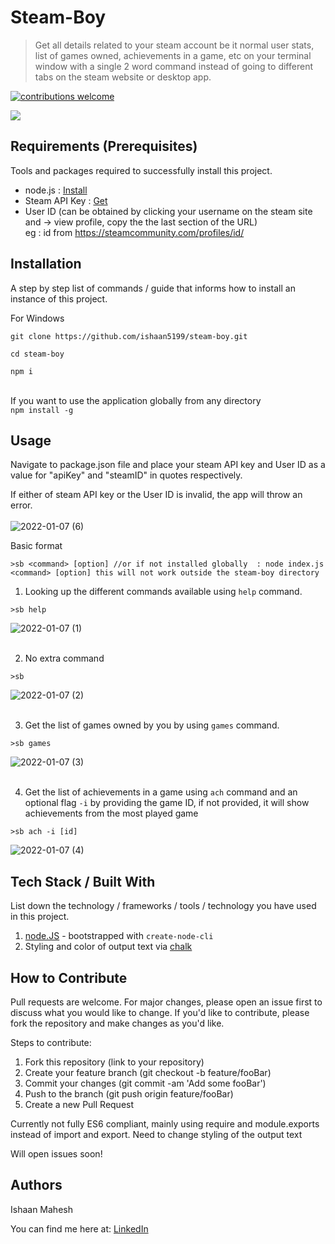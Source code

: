 # Steam-Boy
> Get all details related to your steam account be it normal user stats, list of games owned, achievements in a game, etc on your terminal window with a single 2 word command instead of going to different tabs on the steam website or desktop app. 

[![contributions welcome](https://img.shields.io/badge/contributions-welcome-brightgreen.svg?style=flat)](https://github.com/dwyl/esta/issues)


![](https://user-images.githubusercontent.com/78961353/148427834-7a4a3bcf-b285-4de2-9df1-39d9fc2daa38.gif)


## Requirements  (Prerequisites)
Tools and packages required to successfully install this project.
* node.js : [Install](https://nodejs.org/en/)
* Steam API Key : [Get](https://steamcommunity.com/dev/apikey)
* User ID (can be obtained by clicking your username on the steam site and -> view profile, copy the the last section of the URL) <br>eg : id from  https://steamcommunity.com/profiles/id/

## Installation
A step by step list of commands / guide that informs how to install an instance of this project. 

For Windows

`git clone https://github.com/ishaan5199/steam-boy.git`

`cd steam-boy`

`npm i`

<br>If you want to use the application globally from any directory<br>
`npm install -g`

## Usage
Navigate to package.json file and place your steam API key and User ID as a value for "apiKey" and "steamID" in quotes respectively.

If either of steam API key or the User ID is invalid, the app will throw an error.<br><br>
![2022-01-07 (6)](https://user-images.githubusercontent.com/78961353/148439930-cd7fc641-16c1-4ad5-8175-520ad1d160b4.png)


Basic format
```
>sb <command> [option] //or if not installed globally  : node index.js <command> [option] this will not work outside the steam-boy directory
```

1. Looking up the different commands available using `help` command.
```
>sb help
``` 
![2022-01-07 (1)](https://user-images.githubusercontent.com/78961353/148436993-5d332a9a-d752-4a5a-8cef-7b1eefc1ed29.png)<br><br>

2. No extra command
```
>sb
```
![2022-01-07 (2)](https://user-images.githubusercontent.com/78961353/148437179-dc518df5-61f5-4cf5-b8bf-8f95d676c0ca.png)<br><br>

3. Get the list of games owned by you by using `games` command.
```
>sb games
```
![2022-01-07 (3)](https://user-images.githubusercontent.com/78961353/148437692-21e9c4aa-40ad-415f-9d50-44b9585fbad0.png)<br><br>

4. Get the list of achievements in a game using `ach` command and an optional flag `-i` by providing the game ID, if not provided, it will show achievements from the most played game
```
>sb ach -i [id]
```
![2022-01-07 (4)](https://user-images.githubusercontent.com/78961353/148437996-97c4aabb-993f-45d0-8bdb-fedf1537b73f.png)

## Tech Stack / Built With
List down the technology / frameworks / tools / technology you have used in this project.
1. [node.JS](https://www.npmjs.com/package/create-node-cli) - bootstrapped with `create-node-cli`
2. Styling and color of output text via [chalk](https://www.npmjs.com/package/chalk)

## How to Contribute
Pull requests are welcome. For major changes, please open an issue first to discuss what you would like to change. If you'd like to contribute, please fork the repository and make changes as you'd like.

Steps to contribute:
1. Fork this repository (link to your repository)
2. Create your feature branch (git checkout -b feature/fooBar)
3. Commit your changes (git commit -am 'Add some fooBar')
4. Push to the branch (git push origin feature/fooBar)
5. Create a new Pull Request

Currently not fully ES6 compliant, mainly using require and module.exports instead of import and export.
Need to change styling of the output text

Will open issues soon!

## Authors
Ishaan Mahesh
 
 You can find me here at:
[LinkedIn](https://www.linkedin.com/in/ishaan-mahesh/)

